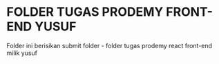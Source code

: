 # FOLDER TUGAS PRODEMY FRONT-END YUSUF

Folder ini berisikan submit folder - folder tugas prodemy react front-end milik yusuf
